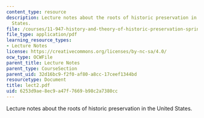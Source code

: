 ```yaml
---
content_type: resource
description: Lecture notes about the roots of historic preservation in the United
  States.
file: /courses/11-947-history-and-theory-of-historic-preservation-spring-2007/6253d9ae8ec9a47f7669b98c2a7380cc_lect2.pdf
file_type: application/pdf
learning_resource_types:
- Lecture Notes
license: https://creativecommons.org/licenses/by-nc-sa/4.0/
ocw_type: OCWFile
parent_title: Lecture Notes
parent_type: CourseSection
parent_uid: 32d16bc9-f2f0-af80-a8cc-17ceef1344bd
resourcetype: Document
title: lect2.pdf
uid: 6253d9ae-8ec9-a47f-7669-b98c2a7380cc
---
```

Lecture notes about the roots of historic preservation in the United States.
